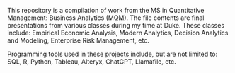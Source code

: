 This repository is a compilation of work from the MS in Quantitative Management: Business Analytics (MQM). The file contents are final presentations from various classes during my time at Duke. These classes include: Empirical Economic Analysis, Modern Analytics, Decision Analytics and Modeling, Enterprise Risk Management, etc. 

Programming tools used in these projects include, but are not limited to: SQL, R, Python, Tableau, Alteryx, ChatGPT, Llamafile, etc.

